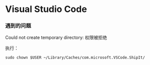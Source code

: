 # Visual Studio Code









### 遇到的问题


Could not create temporary directory: 权限被拒绝

执行：

```shell
sudo chown $USER ~/Library/Caches/com.microsoft.VSCode.ShipIt/  
```